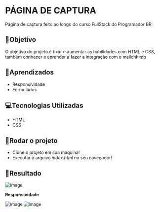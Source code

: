 # PÁGINA DE CAPTURA
Página de captura feito ao longo do curso FullStack do Programador BR

## 🎯Objetivo
O objetivo do projeto é fixar e aumentar as habilidades com HTML e CSS, também conhecer e aprender a fazer a integração com o mailchhimp

## 📖Aprendizados
* Responsividade
* Formulários

## 💻Tecnologias Utilizadas
* HTML
* CSS

## 🏃Rodar o projeto
* Clone o projeto em sua maquina!
* Executar o arquivo *index.html* no seu navegador!

## 🚀Resultado

![image](https://user-images.githubusercontent.com/84342697/122957648-852f8980-d358-11eb-855c-47f25dda9fe2.png)

**Responsividade**

![image](https://user-images.githubusercontent.com/84342697/122957740-9c6e7700-d358-11eb-97b8-dde94b08aca7.png)       ![image](https://user-images.githubusercontent.com/84342697/122957778-a5f7df00-d358-11eb-910e-2785ba9a212d.png)

